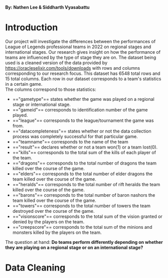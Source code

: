 **By: Nathen Lee & Siddharth Vyasabattu**
# Introduction
Our project will investigate the differences between the performances of League of Legends professional teams in 2022 on regional stages and international stages. Our research gives insight on how the performance of teams are influenced by the type of stage they are on. The dataset being used is a cleaned version of the data provided by https://oracleselixir.com/tools/downloads with rows and columns corresponding to our research focus. This dataset has 6548 total rows and 15 total columns. Each row in our dataset corresponds to a team's statistics in a certain game.  
The columns correspond to those statistics:
- =="gametype"== states whether the game was played on a regional stage or international stage. 
- =="gameid"== corresponds to identification number of the game played.
- =="league"== corresponds to the league/tournament the game was from.
- =="datacompleteness"== states whether or not the data collection process was completely successful for that particular game.
- =="teamname"== corresponds to the name of the team
- =="result"== declares whether or not a team won(1) or a team lost(0).
- =="kills"== corresponds to the total sum of the kills of each player of the team. 
- =="dragons"== corresponds to the total number of dragons the team killed over the course of the game.
- =="elders"== corresponds to the total number of elder dragons the team killed over the course of the game.
- =="heralds"== corresponds to the total number of rift heralds the team killed over the course of the game.
- =="barons"== corresponds to the total number of baron nashors the team killed over the course of the game.
- =="towers"== corresponds to the total number of towers the team destroyed over the course of the game.
- =="visionscore"== corresponds to the total sum of the vision granted or denied by the players on the team. 
- =="creepscore"== corresponds to the total sum of the minions and monsters killed by the players on the team.

The question at hand: **Do teams perform differently depending on whether they are playing on a regional stage or on an international stage?**

# Data Cleaning 
